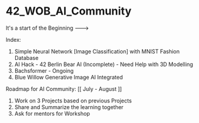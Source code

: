 # 42_WOB_AI_Community

It's a start of the Beginning --->

Index:

1. Simple Neural Network [Image Classification] with MNIST Fashion Database 
2. AI Hack - 42 Berlin Bear AI (Incomplete) - Need Help with 3D Modelling 
3. Bachsformer - Ongoing
4. Blue Willow Generative Image AI Integrated
   
Roadmap for AI Community: [[ July - August ]]

1. Work on 3 Projects based on previous Projects
2. Share and Summarize the learning together
3. Ask for mentors for Workshop 
